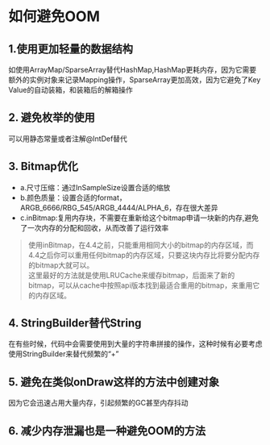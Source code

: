 # 如何避免OOM

## 1.使用更加轻量的数据结构

如使用ArrayMap/SparseArray替代HashMap,HashMap更耗内存，因为它需要额外的实例对象来记录Mapping操作，SparseArray更加高效，因为它避免了Key Value的自动装箱，和装箱后的解箱操作

## 2. 避免枚举的使用

可以用静态常量或者注解@IntDef替代

## 3. Bitmap优化

* a.尺寸压缩：通过InSampleSize设置合适的缩放
* b.颜色质量：设置合适的format，ARGB_6666/RBG_545/ARGB_4444/ALPHA_6，存在很大差异
* c.inBitmap:复用内存块，不需要在重新给这个bitmap申请一块新的内存,避免了一次内存的分配和回收，从而改善了运行效率

> 使用inBitmap，在4.4之前，只能重用相同大小的bitmap的内存区域，而4.4之后你可以重用任何bitmap的内存区域，只要这块内存比将要分配内存的bitmap大就可以。  
> 这里最好的方法就是使用LRUCache来缓存bitmap，后面来了新的bitmap，可以从cache中按照api版本找到最适合重用的bitmap，来重用它的内存区域。  

## 4. StringBuilder替代String

在有些时候，代码中会需要使用到大量的字符串拼接的操作，这种时候有必要考虑使用StringBuilder来替代频繁的“+”

## 5. 避免在类似onDraw这样的方法中创建对象

因为它会迅速占用大量内存，引起频繁的GC甚至内存抖动

## 6. 减少内存泄漏也是一种避免OOM的方法
